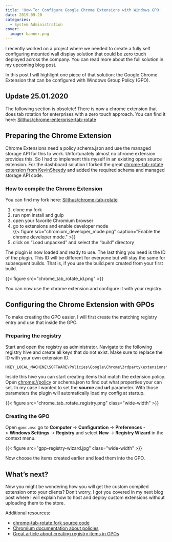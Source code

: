 ```yaml
---
title: 'How-To: Configure Google Chrome Extensions with Windows GPO'
date: 2019-09-20
categories:
  - System Administration
cover:
  image: banner.png
---
```

I recently worked on a project where we needed to create a fully self configuring mounted wall display solution that could be zero touch deployed across the company. You can read more about the full solution in my upcoming blog post.

In this post I will highlight one piece of that solution: the Google Chrome Extension that can be configured with Windows Group Policy (GPO).

## Update 25.01.2020

The following section is obsolete! There is now a chrome extension that does tab rotation for enterprises with a zero touch approach. You can find it here: [Silthus/chrome-enterprise-tab-rotate][5]

## Preparing the Chrome Extension

Chrome Extensions need a policy schema.json and use the managed storage API for this to work. Unfortunately almost no chrome extension provides this. So I had to implement this myself in an existing open source extension. For the dashboard solution I forked the great [chrome-tab-rotate extension from KevinSheedy][4] and added the required schema and managed storage API code.

### How to compile the Chrome Extension

You can find my fork here: [Silthus/chrome-tab-rotate][1]

  1. clone my fork
  2. run npm install and gulp
  3. open your favorite Chromium browser
  4. go to extensions and enable developer mode  
     {{< figure src="chromium_developer_mode.png" caption="Enable the chrome developer mode." >}}
  5. click on &#8220;Load unpacked&#8221; and select the &#8220;build&#8221; directory

The plugin is now loaded and ready to use. The last thing you need is the ID of the plugin. This ID will be different for everyone but will stay the same for subsequent builds. That is, if you use the build.pem created from your first build.

{{< figure src="chrome_tab_rotate_id.png" >}}

You can now use the chrome extension and configure it with your registry.

## Configuring the Chrome Extension with GPOs

To make creating the GPO easier, I will first create the matching registry entry and use that inside the GPO.

### Preparing the registry

Start and open the registry as administrator. Navigate to the following registry hive and create all keys that do not exist. Make sure to replace the ID with your own extension ID.

```text
HKEY_LOCAL_MACHINE\SOFTWARE\Policies\Google\Chrome\3rdparty\extensions\gfjcoadgcaljefmlmokgadacckjipikb_\policy
```

Inside this hive you can start creating items that match the extension policy. Open <chrome://policy> or schema.json to find out what properties your can set. In my case I wanted to set the **source** and **url** parameter. With those parameters the plugin will automatically load my config at startup.

{{< figure src="chrome_tab_rotate_registry.png" class="wide-width" >}}

### Creating the GPO

Open `gpmc.msc` go to **Computer** -> **Configuration** -> **Preferences** -> **Windows Settings** -> **Registry** and select **New** -> **Registry Wizard** in the context menu.

{{< figure src="gpp-registry-wizard.jpg" class="wide-width" >}}

Now choose the items created earlier and load them into the GPO.

## What&#8217;s next?

Now you might be wondering how you will get the custom compiled extension onto your clients? Don&#8217;t worry, I got you covered in my next blog post where I will explain how to host and deploy custom extensions without uploading them to the store.

Additional resources:

* [chrome-tab-rotate fork source code][1]
* [Chromium documentation about policies][2]
* [Great article about creating registry items in GPOs][3]

 [1]: https://github.com/Silthus/chrome-tab-rotate
 [2]: https://www.chromium.org/administrators/configuring-policy-for-extensions
 [3]: http://woshub.com/how-to-create-modify-and-delete-registry-keys-using-gpo/
 [4]: https://github.com/KevinSheedy/chrome-tab-rotate
 [5]: https://github.com/Silthus/chrome-enterprise-tab-rotate